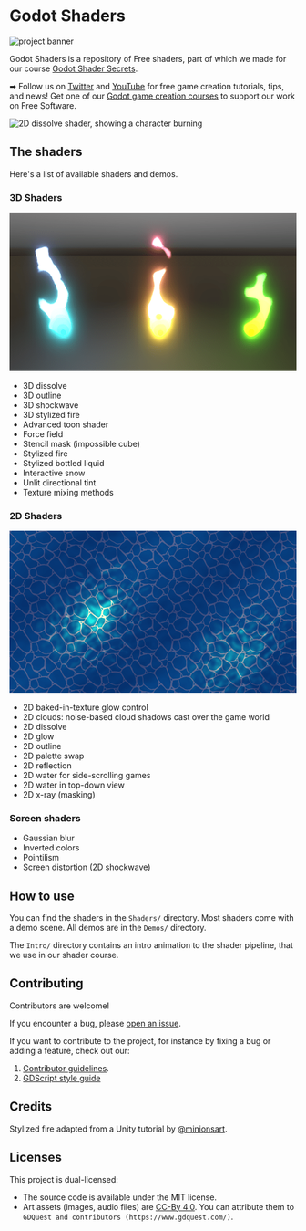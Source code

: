 # Godot Shaders

![project banner](./img/banner-shader-secrets.png)

Godot Shaders is a repository of Free shaders, part of which we made for our course [Godot Shader Secrets](https://gdquest.mavenseed.com/courses/godot-shader-secrets).

➡ Follow us on [Twitter](https://twitter.com/NathanGDQuest) and [YouTube](https://www.youtube.com/c/gdquest/) for free game creation tutorials, tips, and news! Get one of our [Godot game creation courses](https://gdquest.mavenseed.com/) to support our work on Free Software.

![2D dissolve shader, showing a character burning](./img/robi-in-flames.png)

## The shaders

Here's a list of available shaders and demos.

### 3D Shaders

![Stylized fire shader](img/stylized-fire.png)

- 3D dissolve
- 3D outline
- 3D shockwave
- 3D stylized fire
- Advanced toon shader
- Force field
- Stencil mask (impossible cube)
- Stylized fire
- Stylized bottled liquid
- Interactive snow
- Unlit directional tint
- Texture mixing methods

### 2D Shaders

![2D water shader with light support](./img/water2d.png)

- 2D baked-in-texture glow control
- 2D clouds: noise-based cloud shadows cast over the game world
- 2D dissolve
- 2D glow
- 2D outline
- 2D palette swap
- 2D reflection
- 2D water for side-scrolling games
- 2D water in top-down view
- 2D x-ray (masking)

### Screen shaders

- Gaussian blur
- Inverted colors
- Pointilism
- Screen distortion (2D shockwave)

## How to use

You can find the shaders in the `Shaders/` directory. Most shaders come with a demo scene. All demos are in the `Demos/` directory.

The `Intro/` directory contains an intro animation to the shader pipeline, that we use in our shader course.

## Contributing

Contributors are welcome!

If you encounter a bug, please [open an issue](https://github.com/GDQuest/godot-game-harvester/issues/new).

If you want to contribute to the project, for instance by fixing a bug or adding a feature, check out our:

1. [Contributor guidelines](https://www.gdquest.com/docs/guidelines/contributing-to/gdquest-projects/).
1. [GDScript style guide](https://www.gdquest.com/docs/guidelines/best-practices/godot-gdscript/)

## Credits

Stylized fire adapted from a Unity tutorial by [@minionsart](https://twitter.com/minionsart/).

## Licenses

This project is dual-licensed:

- The source code is available under the MIT license.
- Art assets (images, audio files) are [CC-By 4.0](https://creativecommons.org/licenses/by/4.0/). You can attribute them to `GDQuest and contributors (https://www.gdquest.com/)`.
